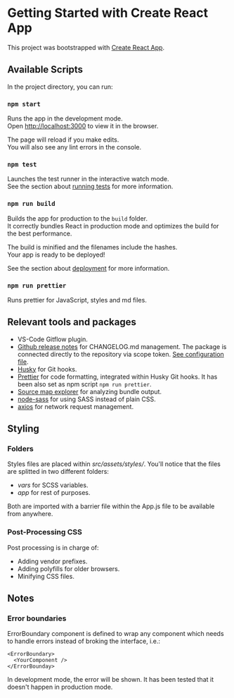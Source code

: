 # Getting Started with Create React App

This project was bootstrapped with [Create React App](https://github.com/facebook/create-react-app).

## Available Scripts

In the project directory, you can run:

### `npm start`

Runs the app in the development mode.\
Open [http://localhost:3000](http://localhost:3000) to view it in the browser.

The page will reload if you make edits.\
You will also see any lint errors in the console.

### `npm test`

Launches the test runner in the interactive watch mode.\
See the section about [running tests](https://facebook.github.io/create-react-app/docs/running-tests) for more information.

### `npm run build`

Builds the app for production to the `build` folder.\
It correctly bundles React in production mode and optimizes the build for the best performance.

The build is minified and the filenames include the hashes.\
Your app is ready to be deployed!

See the section about [deployment](https://facebook.github.io/create-react-app/docs/deployment) for more information.

### `npm run prettier`

Runs prettier for JavaScript, styles and md files.

## Relevant tools and packages

- VS-Code Gitflow plugin.
- [Github release notes](https://github-tools.github.io/github-release-notes) for CHANGELOG.md management. The package is connected directly to the repository via scope token. [See configuration file](/.grenrc).
- [Husky](https://typicode.github.io/husky/) for Git hooks.
- [Prettier](https://prettier.io/) for code formatting, integrated within Husky Git hooks. It has been also set as npm script `npm run prettier`.
- [Source map explorer](https://www.npmjs.com/package/source-map-explorer) for analyzing bundle output.
- [node-sass](https://www.npmjs.com/package/node-sass) for using SASS instead of plain CSS.
- [axios](https://github.com/axios/axios) for network request management.

## Styling

### Folders

Styles files are placed within _src/assets/styles/_. You'll notice that the files are splitted in two different folders:

- _vars_ for SCSS variables.
- _app_ for rest of purposes.

Both are imported with a barrier file within the App.js file to be available from anywhere.

### Post-Processing CSS

Post processing is in charge of:

- Adding vendor prefixes.
- Adding polyfills for older browsers.
- Minifying CSS files.

## Notes

### Error boundaries

ErrorBoundary component is defined to wrap any component which needs to handle errors instead of broking the interface, i.e.:

```
<ErrorBoundary>
  <YourComponent />
</ErrorBounday>
```

In development mode, the error will be shown. It has been tested that it doesn't happen in production mode.
